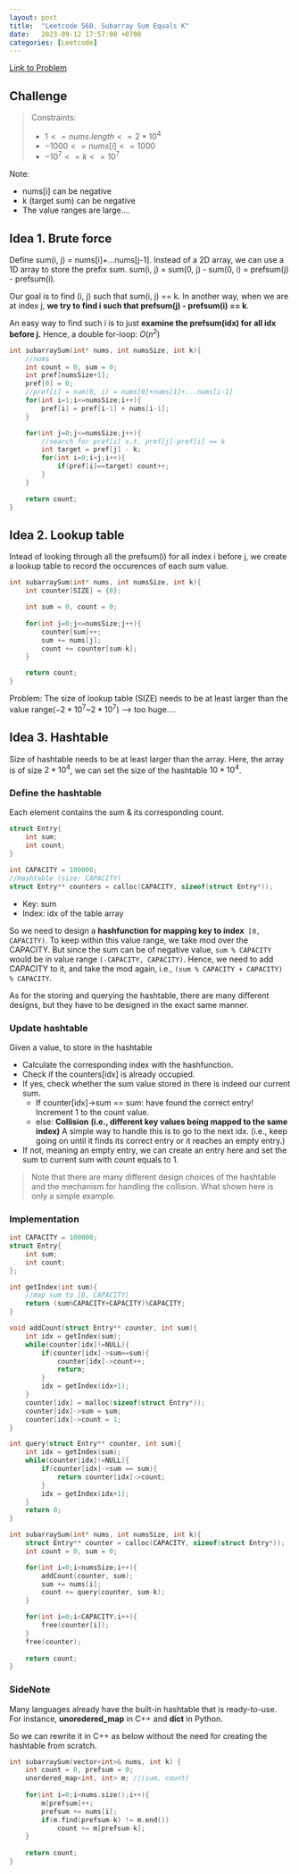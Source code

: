 ```yaml
---
layout: post
title:  "Leetcode 560. Subarray Sum Equals K"
date:   2023-09-12 17:57:00 +0700
categories: [Leetcode]
---
```


[Link to Problem](https://leetcode.com/problems/subarray-sum-equals-k/description/)

## Challenge

> Constraints:
> * $1 <= nums.length <= 2 * 10^4$
> * $-1000 <= nums[i] <= 1000$
> * $-10^7 <= k <= 10^7$

Note:
* nums[i] can be negative
* k (target sum) can be negative
* The value ranges are large....


## Idea 1. Brute force

Define sum(i, j) = nums[i]+...nums[j-1].
Instead of a 2D array, we can use a 1D array to store the prefix sum.
sum(i, j) = sum(0, j) - sum(0, i) = prefsum(j) - prefsum(i).

Our goal is to find (i, j) such that sum(i, j) == k. In another way, when we are at index j, **we try to find i such that prefsum(j) - prefsum(i) == k**.

An easy way to find such i is to just **examine the prefsum(idx) for all idx before j.** Hence, a double for-loop: $O(n^2)$

```cpp
int subarraySum(int* nums, int numsSize, int k){
    //nums
    int count = 0, sum = 0;
    int pref[numsSize+1];
    pref[0] = 0;
    //pref[i] = sum(0, i) = nums[0]+nums[1]+...nums[i-1]
    for(int i=1;i<=numsSize;i++){
        pref[i] = pref[i-1] + nums[i-1];
    }

    for(int j=0;j<=numsSize;j++){
        //search for pref[i] s.t. pref[j]-pref[i] == k
        int target = pref[j] - k;
        for(int i=0;i<j;i++){
            if(pref[i]==target) count++;
        }
    }

    return count;
}
```

## Idea 2. Lookup table

Intead of looking through all the prefsum(i) for all index i before j, we create a lookup table to record the occurences of each sum value.

```cpp
int subarraySum(int* nums, int numsSize, int k){
    int counter[SIZE] = {0}; 

    int sum = 0, count = 0;
    
    for(int j=0;j<=numsSize;j++){
        counter[sum]++;
        sum += nums[j];
        count += counter[sum-k];
    }

    return count;
}
```

Problem: The size of lookup table (SIZE) needs to be at least larger than the value range($-2*10^7$~$2*10^7$)   --> too huge....


## Idea 3. Hashtable

Size of hashtable needs to be at least larger than the array. Here, the array is of size $2*10^4$, we can set the size of the hashtable $10*10^4$.

### Define the hashtable

Each element contains the sum & its corresponding count.

```cpp
struct Entry{
    int sum;
    int count;
}

int CAPACITY = 100000;
//Hashtable (size: CAPACITY)
struct Entry** counters = calloc(CAPACITY, sizeof(struct Entry*));
```

* Key: sum
* Index: idx of the table array

So we need to design a **hashfunction for mapping key to index**` [0, CAPACITY)`. To keep within this value range, we take mod over the CAPACITY. But since the sum can be of negative value, `sum % CAPACITY` would be in value range `(-CAPACITY, CAPACITY)`. Hence, we need to add CAPACITY to it, and take the mod again, i.e., `(sum % CAPACITY + CAPACITY) % CAPACITY`.

As for the storing and querying the hashtable, there are many different designs, but they have to be designed in the exact same manner.


### Update hashtable

Given a value, to store in the hashtable
* Calculate the corresponding index with the hashfunction.
* Check if the counters[idx] is already occupied.
* If yes, check whether the sum value stored in there is indeed our current sum. 
    * If counter[idx]->sum == sum: have found the correct entry! Increment 1 to the count value.
    * else: **Collision** **(i.e., different key values being mapped to the same index)** A simple way to handle this is to go to the next idx. (i.e., keep going on until it finds its correct entry or it reaches an empty entry.)
* If not, meaning an empty entry, we can create an entry here and set the sum to current sum with count equals to 1.

> Note that there are many different design choices of the hashtable and the mechanism for handling the collision. What shown here is only a simple example.

### Implementation

```cpp
int CAPACITY = 100000;
struct Entry{
    int sum;
    int count;
};

int getIndex(int sum){
    //map sum to [0, CAPACITY)
    return (sum%CAPACITY+CAPACITY)%CAPACITY;
}

void addCount(struct Entry** counter, int sum){
    int idx = getIndex(sum);
    while(counter[idx]!=NULL){
        if(counter[idx]->sum==sum){
            counter[idx]->count++;
            return;
        }
        idx = getIndex(idx+1);
    }
    counter[idx] = malloc(sizeof(struct Entry*));
    counter[idx]->sum = sum;
    counter[idx]->count = 1;
}

int query(struct Entry** counter, int sum){
    int idx = getIndex(sum);
    while(counter[idx]!=NULL){
        if(counter[idx]->sum == sum){
            return counter[idx]->count;
        }
        idx = getIndex(idx+1);
    }
    return 0;
}

int subarraySum(int* nums, int numsSize, int k){
    struct Entry** counter = calloc(CAPACITY, sizeof(struct Entry*));
    int count = 0, sum = 0;

    for(int i=0;i<numsSize;i++){
        addCount(counter, sum);
        sum += nums[i];
        count += query(counter, sum-k);
    }

    for(int i=0;i<CAPACITY;i++){
        free(counter[i]);
    }
    free(counter);
    
    return count;
}
```

### SideNote

Many languages already have the built-in hashtable that is ready-to-use. For instance, **unoredered_map** in C++ and **dict** in Python.

So we can rewrite it in C++ as below without the need for creating the hashtable from scratch.

```cpp
int subarraySum(vector<int>& nums, int k) {
    int count = 0, prefsum = 0;
    unordered_map<int, int> m; //(sum, count)
        
    for(int i=0;i<nums.size();i++){
        m[prefsum]++;
        prefsum += nums[i];
        if(m.find(prefsum-k) != m.end())
            count += m[prefsum-k];
    }
        
    return count;
}
```